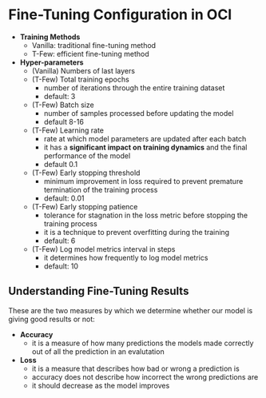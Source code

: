 # Fine-Tuning Configuration in OCI

- **Training Methods**
    - Vanilla: traditional fine-tuning method
    - T-Few: efficient fine-tuning method
- **Hyper-parameters**
    - (Vanilla) Numbers of last layers
    - (T-Few) Total training epochs
        - number of iterations through the entire training dataset
        - default: 3
    - (T-Few) Batch size
        - number of samples processed before updating the model
        - default 8-16
    - (T-Few) Learning rate
        - rate at which model parameters are updated after each batch
        - it has a **significant impact on training dynamics** and the final performance of the model
        - default 0.1
    - (T-Few) Early stopping threshold
        - minimum improvement in loss required to prevent premature termination of the training process
        - default: 0.01
    - (T-Few) Early stopping patience
        - tolerance for stagnation in the loss metric before stopping the training process  
        - it is a technique to prevent overfitting during the training
        - default: 6
    - (T-Few) Log model metrics interval in steps
        - it determines how frequently to log model metrics
        - default: 10

## Understanding Fine-Tuning Results

These are the two measures by which we determine whether our model is giving good results or not:
- **Accuracy**
    - it is a measure of how many predictions the models made correctly out of all the prediction in an evalutation
- **Loss**
    - it is a measure that describes how bad or wrong a prediction is 
    - accuracy does not describe how incorrect the wrong predictions are
    - it should decrease as the model improves 